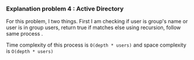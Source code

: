 ### Explanation problem 4 : Active Directory

For this problem, I two things. First I am checking if user is group's name or user is in group users, return true if 
matches else using recursion, follow same process .

 Time complexity of this process is `O(depth * users)` and space complexity is `O(depth * users)`

